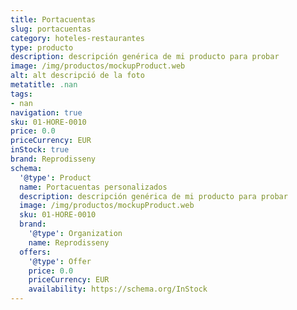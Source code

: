 ```yaml
---
title: Portacuentas
slug: portacuentas
category: hoteles-restaurantes
type: producto
description: descripción genérica de mi producto para probar
image: /img/productos/mockupProduct.web
alt: alt descripció de la foto
metatitle: .nan
tags:
- nan
navigation: true
sku: 01-HORE-0010
price: 0.0
priceCurrency: EUR
inStock: true
brand: Reprodisseny
schema:
  '@type': Product
  name: Portacuentas personalizados
  description: descripción genérica de mi producto para probar
  image: /img/productos/mockupProduct.web
  sku: 01-HORE-0010
  brand:
    '@type': Organization
    name: Reprodisseny
  offers:
    '@type': Offer
    price: 0.0
    priceCurrency: EUR
    availability: https://schema.org/InStock
---
```

